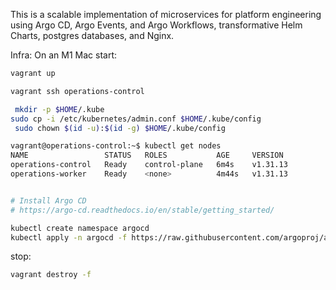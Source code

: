 
This is a scalable implementation of microservices for platform engineering using
Argo CD, Argo Events, and Argo Workflows, transformative Helm Charts, postgres databases, and Nginx.

Infra:
On an M1 Mac
start:

```bash
vagrant up

vagrant ssh operations-control

 mkdir -p $HOME/.kube
sudo cp -i /etc/kubernetes/admin.conf $HOME/.kube/config
 sudo chown $(id -u):$(id -g) $HOME/.kube/config

vagrant@operations-control:~$ kubectl get nodes
NAME                 STATUS   ROLES           AGE     VERSION
operations-control   Ready    control-plane   6m4s    v1.31.13
operations-worker    Ready    <none>          4m44s   v1.31.13


# Install Argo CD
# https://argo-cd.readthedocs.io/en/stable/getting_started/

kubectl create namespace argocd
kubectl apply -n argocd -f https://raw.githubusercontent.com/argoproj/argo-cd/stable/manifests/install.yaml


```

stop:
```bash
vagrant destroy -f
```